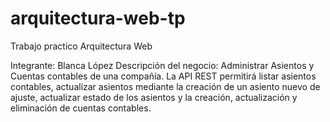# arquitectura-web-tp
Trabajo practico Arquitectura Web

Integrante: Blanca López
Descripción del negocio:
Administrar Asientos y Cuentas contables de una compañía. 
La API REST permitirá listar asientos contables, actualizar asientos mediante la creación de un asiento nuevo de ajuste, actualizar estado de los asientos y la creación, actualización y eliminación de cuentas contables.


